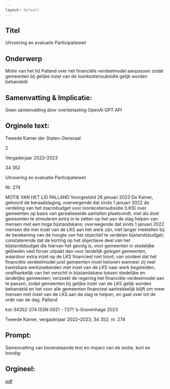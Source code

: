 ```yaml
---
layout: default
---
```

## Titel
Uitvoering en evaluatie Participatiewet
## Onderwerp
Motie van het lid Palland over het financiële verdeelmodel aanpassen zodat gemeenten bij gelijke inzet van de loonkostensubsidie gelijk worden behandeld
## Samenvatting & Implicatie:
Geen samenvatting door overbelasting OpenAI GPT API
## Orginele text:


Tweede Kamer der Staten-Generaal

2

Vergaderjaar 2022–2023

34 352

Uitvoering en evaluatie Participatiewet

Nr. 274

MOTIE VAN HET LID PALLAND
Voorgesteld 26 januari 2023
De Kamer,
gehoord de beraadslaging,
overwegende dat sinds 1 januari 2022 de verdeling van het macrobudget
voor loonkostensubsidie (LKS) over gemeenten op basis van gerealiseerde aantallen plaatsvindt, met als doel gemeenten te stimuleren extra
in te zetten op het aan de slag helpen van mensen met een hoge
bijstandskans;
overwegende dat sinds 1 januari 2022 mensen die met inzet van de LKS
aan het werk zijn, niet langer meetellen bij de berekening van de hoogte
van het objectief te verdelen bijstandsbudget;
constaterende dat de korting op het objectieve deel van het bijstandsbudget die hiervan het gevolg is, voor gemeenten in stedelijke gebieden
veel forser uitpakt dan voor landelijk gelegen gemeenten, waardoor extra
inzet op de LKS financieel niet loont;
van oordeel dat het financiële verdeelmodel juist gemeenten moet
belonen wanneer zij veel kwetsbare werkzoekenden met inzet van de LKS
naar werk begeleiden, onafhankelijk van het verschil in bijstandskans
tussen stedelijke en landelijke gemeenten;
verzoekt de regering het financiële verdeelmodel aan te passen, zodat
gemeenten bij gelijke inzet van de LKS gelijk worden behandeld en het
voor alle gemeenten financieel aantrekkelijk blijft om meer mensen met
inzet van de LKS aan de slag te helpen,
en gaat over tot de orde van de dag.
Palland

kst-34352-274
ISSN 0921 - 7371
’s-Gravenhage 2023

Tweede Kamer, vergaderjaar 2022–2023, 34 352, nr. 274


## Prompt:
Samenvatting van bovenstaande text en impact van de motie, kort en bondig:

## Orgineel:
[pdf](https://gegevensmagazijn.tweedekamer.nl/OData/v4/2.0/Document(d15e84c9-5e61-4697-83ae-935973ad6e23)/resource)
